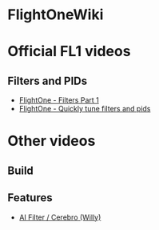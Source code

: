 # FlightOneWiki


# Official FL1 videos

## Filters and PIDs
- [FlightOne - Filters Part 1](https://www.youtube.com/watch?v=cuwD1KiZQLw)
- [FlightOne - Quickly tune filters and pids](https://www.youtube.com/watch?v=HcopWSx8hYk)

# Other videos

## Build


## Features
- [AI Filter / Cerebro (Willy)](https://www.youtube.com/watch?v=tghqr7yJ78I)